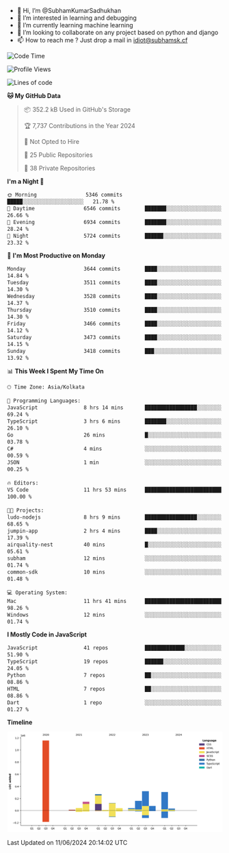 - 👋 Hi, I’m @SubhamKumarSadhukhan
- 👀 I’m interested in learning and debugging
- 🌱 I’m currently learning machine learning
- 💞️ I’m looking to collaborate on any project based on python and django
- 📫 How to reach me ?
      Just drop a mail in idiot@subhamsk.cf

<!---
SubhamKumarSadhukhan/SubhamKumarSadhukhan is a ✨ special ✨ repository because its `README.md` (this file) appears on your GitHub profile.
You can click the Preview link to take a look at your changes.
--->


<!--START_SECTION:waka-->
![Code Time](http://img.shields.io/badge/Code%20Time-2%2C229%20hrs%2051%20mins-blue)

![Profile Views](http://img.shields.io/badge/Profile%20Views-2-blue)

![Lines of code](https://img.shields.io/badge/From%20Hello%20World%20I%27ve%20Written-2.7%20million%20lines%20of%20code-blue)

**🐱 My GitHub Data** 

> 📦 352.2 kB Used in GitHub's Storage 
 > 
> 🏆 7,737 Contributions in the Year 2024
 > 
> 🚫 Not Opted to Hire
 > 
> 📜 25 Public Repositories 
 > 
> 🔑 38 Private Repositories 
 > 
**I'm a Night 🦉** 

```text
🌞 Morning                5346 commits        █████░░░░░░░░░░░░░░░░░░░░   21.78 % 
🌆 Daytime                6546 commits        ███████░░░░░░░░░░░░░░░░░░   26.66 % 
🌃 Evening                6934 commits        ███████░░░░░░░░░░░░░░░░░░   28.24 % 
🌙 Night                  5724 commits        ██████░░░░░░░░░░░░░░░░░░░   23.32 % 
```
📅 **I'm Most Productive on Monday** 

```text
Monday                   3644 commits        ████░░░░░░░░░░░░░░░░░░░░░   14.84 % 
Tuesday                  3511 commits        ████░░░░░░░░░░░░░░░░░░░░░   14.30 % 
Wednesday                3528 commits        ████░░░░░░░░░░░░░░░░░░░░░   14.37 % 
Thursday                 3510 commits        ████░░░░░░░░░░░░░░░░░░░░░   14.30 % 
Friday                   3466 commits        ████░░░░░░░░░░░░░░░░░░░░░   14.12 % 
Saturday                 3473 commits        ████░░░░░░░░░░░░░░░░░░░░░   14.15 % 
Sunday                   3418 commits        ███░░░░░░░░░░░░░░░░░░░░░░   13.92 % 
```


📊 **This Week I Spent My Time On** 

```text
🕑︎ Time Zone: Asia/Kolkata

💬 Programming Languages: 
JavaScript               8 hrs 14 mins       █████████████████░░░░░░░░   69.24 % 
TypeScript               3 hrs 6 mins        ███████░░░░░░░░░░░░░░░░░░   26.10 % 
Go                       26 mins             █░░░░░░░░░░░░░░░░░░░░░░░░   03.78 % 
C#                       4 mins              ░░░░░░░░░░░░░░░░░░░░░░░░░   00.59 % 
JSON                     1 min               ░░░░░░░░░░░░░░░░░░░░░░░░░   00.25 % 

🔥 Editors: 
VS Code                  11 hrs 53 mins      █████████████████████████   100.00 % 

🐱‍💻 Projects: 
ludo-nodejs              8 hrs 9 mins        █████████████████░░░░░░░░   68.65 % 
jumpin-app               2 hrs 4 mins        ████░░░░░░░░░░░░░░░░░░░░░   17.39 % 
airquality-nest          40 mins             █░░░░░░░░░░░░░░░░░░░░░░░░   05.61 % 
subham                   12 mins             ░░░░░░░░░░░░░░░░░░░░░░░░░   01.74 % 
common-sdk               10 mins             ░░░░░░░░░░░░░░░░░░░░░░░░░   01.48 % 

💻 Operating System: 
Mac                      11 hrs 41 mins      █████████████████████████   98.26 % 
Windows                  12 mins             ░░░░░░░░░░░░░░░░░░░░░░░░░   01.74 % 
```

**I Mostly Code in JavaScript** 

```text
JavaScript               41 repos            █████████████░░░░░░░░░░░░   51.90 % 
TypeScript               19 repos            ██████░░░░░░░░░░░░░░░░░░░   24.05 % 
Python                   7 repos             ██░░░░░░░░░░░░░░░░░░░░░░░   08.86 % 
HTML                     7 repos             ██░░░░░░░░░░░░░░░░░░░░░░░   08.86 % 
Dart                     1 repo              ░░░░░░░░░░░░░░░░░░░░░░░░░   01.27 % 
```



**Timeline**

![Lines of Code chart](https://raw.githubusercontent.com/SubhamKumarSadhukhan/SubhamKumarSadhukhan/main/assets/bar_graph.png)


 Last Updated on 11/06/2024 20:14:02 UTC
<!--END_SECTION:waka-->
